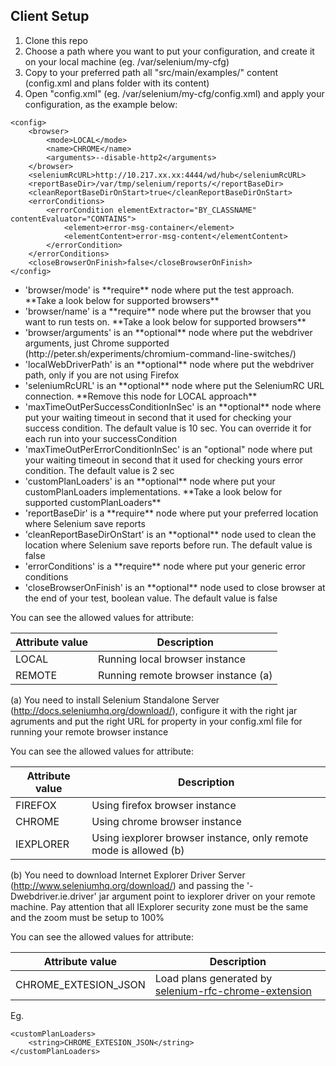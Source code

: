 ## Client Setup
<ol>
	<li>Clone this repo</li>
	<li>Choose a path where you want to put your configuration, and create it on your local machine (eg. /var/selenium/my-cfg)</li>
	<li>Copy to your preferred path all "src/main/examples/" content (config.xml and plans folder with its content)</li>
	<li>
		Open "config.xml" (eg. /var/selenium/my-cfg/config.xml) and apply your configuration, as the example below:
	</li>
</ol>
	
	<config>
		<browser>
			<mode>LOCAL</mode>
			<name>CHROME</name>
			<arguments>--disable-http2</arguments>
		</browser>
		<seleniumRcURL>http://10.217.xx.xx:4444/wd/hub</seleniumRcURL>
		<reportBaseDir>/var/tmp/selenium/reports/</reportBaseDir>
		<cleanReportBaseDirOnStart>true</cleanReportBaseDirOnStart>
		<errorConditions>
			<errorCondition elementExtractor="BY_CLASSNAME" contentEvaluator="CONTAINS">
				<element>error-msg-container</element>
				<elementContent>error-msg-content</elementContent>
			</errorCondition>
		</errorConditions>
		<closeBrowserOnFinish>false</closeBrowserOnFinish>
	</config>

<ul>
	<li>'browser/mode' is **require** node where put the test approach. **Take a look below for supported browsers**</li>
	<li>'browser/name' is a **require** node where put the browser that you want to run tests on. **Take a look below for supported browsers**</li>
	<li>'browser/arguments' is an **optional** node where put the webdriver arguments, just Chrome supported (http://peter.sh/experiments/chromium-command-line-switches/)</li>
	<li>'localWebDriverPath' is an **optional** node where put the webdriver path, only if you are not using Firefox</li>
	<li>'seleniumRcURL' is an **optional** node where put the SeleniumRC URL connection. **Remove this node for LOCAL approach**</li>
	<li>'maxTimeOutPerSuccessConditionInSec' is an **optional** node where put your waiting timeout in second that it used for checking your success condition. The default value is 10 sec. You can override it for each run into your successCondition</li>
	<li>'maxTimeOutPerErrorConditionInSec' is an "optional" node where put your waiting timeout in second that it used for checking yours error condition. The default value is 2 sec</li>
	<li>'customPlanLoaders' is an **optional** node where put your customPlanLoaders implementations. **Take a look below for supported customPlanLoaders**</li>
	<li>'reportBaseDir' is a **require** node where put your preferred location where Selenium save reports</li>
	<li>'cleanReportBaseDirOnStart' is an **optional** node used to clean the location where Selenium save reports before run. The default value is false</li>
	<li>'errorConditions' is a **require** node where put your generic error conditions</li>
	<li>'closeBrowserOnFinish' is an **optional** node used to close browser at the end of your test, boolean value. The default value is false</li>
</ul>

You can see the allowed values for <browserMode> attribute:

| Attribute value        		| Description										|
| ----------------------------- | ------------------------------------------------- |
| LOCAL							| Running local browser instance					|
| REMOTE						| Running remote browser instance (a)				|

(a) You need to install Selenium Standalone Server (http://docs.seleniumhq.org/download/), configure it with the right jar agruments
and put the right URL for property <seleniumRcURL> in your config.xml file for running your remote browser instance

You can see the allowed values for <browserName> attribute:

| Attribute value        		| Description															|
| ----------------------------- | --------------------------------------------------------------------- |
| FIREFOX						| Using firefox browser instance										|
| CHROME						| Using chrome browser instance											|
| IEXPLORER						| Using iexplorer browser instance, only remote mode is allowed (b)		|

(b) You need to download Internet Explorer Driver Server (http://www.seleniumhq.org/download/) and passing the '-Dwebdriver.ie.driver' jar argument point to iexplorer driver on your remote machine.
Pay attention that all IExplorer security zone must be the same and the zoom must be setup to 100%

You can see the allowed values for <customPlanLoaders> attribute:

| Attribute value        		| Description																												|
| ----------------------------- | ------------------------------------------------------------------------------------------------------------------------- |
| CHROME_EXTESION_JSON			| Load plans generated by [selenium-rfc-chrome-extension](https://github.com/bitmarte/selenium-rfc-chrome-extension)		|

Eg.

	<customPlanLoaders>
		<string>CHROME_EXTESION_JSON</string>
	</customPlanLoaders>